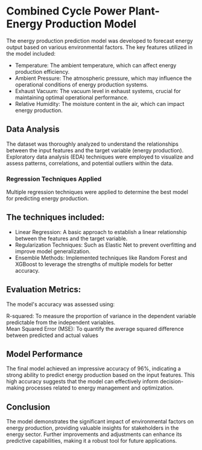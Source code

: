 # Combined Cycle Power Plant- Energy Production Model
The energy production prediction model was developed to forecast energy output based on various environmental factors. The key features utilized in the model included:

- Temperature: The ambient temperature, which can affect energy production efficiency.
- Ambient Pressure: The atmospheric pressure, which may influence the operational conditions of energy production systems.
- Exhaust Vacuum: The vacuum level in exhaust systems, crucial for maintaining optimal operational performance.
- Relative Humidity: The moisture content in the air, which can impact energy production.

## Data Analysis
The dataset was thoroughly analyzed to understand the relationships between the input features and the target variable (energy production).
Exploratory data analysis (EDA) techniques were employed to visualize and assess patterns, correlations, and potential outliers within the data.

### Regression Techniques Applied
Multiple regression techniques were applied to determine the best model for predicting energy production. 

## The techniques included:
- Linear Regression: A basic approach to establish a linear relationship between the features and the target variable.
- Regularization Techniques: Such as Elastic Net to prevent overfitting and improve model generalization.
- Ensemble Methods: Implemented techniques like Random Forest and XGBoost to leverage the strengths of multiple models for better accuracy.

## Evaluation Metrics:
The model's accuracy was assessed using:  

R-squared: To measure the proportion of variance in the dependent variable predictable from the independent variables.   
Mean Squared Error (MSE): To quantify the average squared difference between predicted and actual values

## Model Performance
The final model achieved an impressive accuracy of 96%, indicating a strong ability to predict energy production based on the input features. This high accuracy suggests that the model can effectively inform decision-making processes related to energy management and optimization.

## Conclusion
The model demonstrates the significant impact of environmental factors on energy production, providing valuable insights for stakeholders in the energy sector. Further improvements and adjustments can enhance its predictive capabilities, making it a robust tool for future applications.